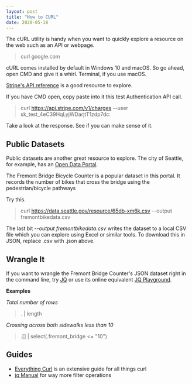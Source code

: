 ```yaml
---
layout: post
title: "How to CURL"
date: 2020-05-18
---
```


The cURL utility is handy when you want to quickly explore a resource on the web such as an API or webpage.

> curl google.com

cURL comes installed by default in Windows 10 and macOS. So go ahead, open CMD and give it a whirl. Terminal, if you use macOS.

[Stripe's API reference](https://stripe.com/docs/api/authentication?lang=curl) is a good resource to explore.

If you have CMD open, copy paste into it this test Authentication API call.

> curl https://api.stripe.com/v1/charges --user sk_test_4eC39HqLyjWDarjtT1zdp7dc:

Take a look at the response. See if you can make sense of it.

## Public Datasets

Public datasets are another great resource to explore. The city of Seattle, for example, has an [Open Data Portal](https://data.seattle.gov/).

The Fremont Bridge Bicycle Counter is a popular dataset in this portal. It records the number of bikes that cross the bridge using the pedestrian/bicycle pathways

Try this.

> curl https://data.seattle.gov/resource/65db-xm6k.csv --output fremontbikedata.csv

The last bit _--output fremontbikedata.csv_ writes the dataset to a local CSV file which you can explore using Excel or similar tools. To download this in JSON, replace .csv with .json above.

## Wrangle It

If you want to wrangle the Fremont Bridge Counter's JSON dataset right in the command line, try [JQ](https://stedolan.github.io/jq/) or use its online equivalent [JQ Playground](https://jqplay.org/).

**Examples**

_Total number of rows_
> . | length

_Crossing across both sidewalks less than 10_
> .[] | select(.fremont_bridge <= "10")

## Guides
- [Everything Curl](https://ec.haxx.se/) is an extensive guide for all things curl
- [jq Manual](https://stedolan.github.io/jq/manual/) for way more filter operations
